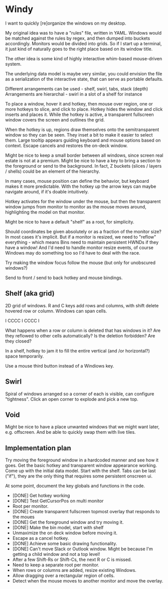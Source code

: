 # Windy

I want to quickly [re]organize the windows on my desktop.

My original idea was to have a "rules" file, written in YAML.
Windows would be matched against the rules by regex, and then dumped into buckets accordingly.
Monitors would be divided into grids.
So if I start up a terminal, it just kind of naturally goes to the right place based on its window title.

The other idea is some kind of highly interactive whim-based mouse-driven system.

The underlying data model is maybe very similar, you could envision the file as a serialization of the interactive state, that can serve as portable defaults.

Different arrangements can be used - shelf, swirl, tabs, stack (depth)
Arrangements are hierarchal - swirl in a slot of a shelf for instance

To place a window, hover it and hotkey, then mouse over region, one or more hotkeys to slice, and click to place. Hotkey hides the window and click inserts and places it. While the hotkey is active, a transparent fullscreen window covers the screen and outlines the grid.

When the hotkey is up, regions draw themselves onto the semitransparent window so they can be seen.
They inset a bit to make it easier to select them. 
Large tooltip appears guiding keyboard and mouse options based on context.
Escape cancels and restores the on-deck window.

Might be nice to keep a small border between all windows, since screen real estate is not at a premium.
Might be nice to have a key to bring a section to the foreground or send to the background.
In fact, Z buckets (slices / layers / shells) could be an element of the hierarchy.

In many cases, mouse position can define the behavior, but keyboard makes it more predictable.
With the hotkey up the arrow keys can maybe navigate around, if it's doable intuitively.

Hotkey activates for the window under the mouse, but then the transparent window jumps from monitor to monitor as the mouse moves around, highlighting the model on that monitor.

Might be nice to have a default "shelf" as a root, for simplicity.

Should coordinates be given absolutely or as a fraction of the monitor size?
In most cases it's implicit. But if a monitor is resized, we need to "reflow" everything - which means Bins need to maintain persistent HWNDs if they have a window! And I'd need to handle monitor resize events, of course Windows may do something too so I'd have to deal with the race.

Try making the window focus follow the mouse (but only for unobscured windows?)

Send to front / send to back hotkey and mouse bindings.

## Shelf (aka grid)

2D grid of windows. R and C keys add rows and columns, with shift delete hovered row or column.
Windows can span cells.

I CCCC I CCCC I

What happens when a row or column is deleted that has windows in it? Are they reflowed to other cells automatically? Is the deletion forbidden? Are they closed?

In a shelf, hotkey to jam it to fill the entire vertical (and /or horizontal?) space temporarily.

Use a mouse third button instead of a Windiows key.

## Swirl

Spiral of windows arranged so a corner of each is visible, can configure "tightness". 
Click an open corner to explode and pick a new top.

## Void

Might be nice to have a place unwanted windows that we might want later, e.g. offscreen.
And be able to quickly swap them with live tiles.

## Implementation plan

Try moving the foreground window in a hardcoded manner and see how it goes.
Get the basic hotkey and transparent window appearance working.
Come up with the initial data model. Start with the shelf.
Tabs can be last ("if"), they are the only thing that requires some persistent onscreen ui.

At some point, document the key globals and functions in the code.

+ [DONE] Get hotkey working
+ [DONE] Test GetCursorPos on multi monitor
+ Root per monitor.
+ [DONE] Create transparent fullscreen topmost overlay that responds to the moues
+ [DONE] Get the foreground window and try moving it.
+ [DONE] Make the bin model, start with shelf
+ Unmaximize the on deck window before moving it.
+ Escape as a cancel hotkey.
+ [DONE] Achieve some basic drawing functionality.
+ [DONE] Can't move Slack or Outlook window. Might be because I'm getting a child window and not a top level!
+ After a few Shift-Rs or Shift-Cs, the next R or C is missed.
+ Need to keep a separate root per monitor.
+ When rows or columns are added, resize existing Windows.
+ Allow dragging over a rectangular region of cells.
+ Detect when the mouse moves to another monitor and move the overlay.
